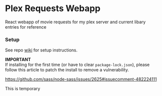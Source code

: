 # Plex Requests Webapp
React webapp of movie requests for my plex server and current libary entries for reference

### Setup
See repo [wiki](https://github.com/opanitch/plex-requests/wiki) for setup instructions.

**IMPORTANT**<br />
If installing for the first time (or have to clear `package-lock.json`), please follow this article to patch the install to remove a vulnerability.

https://github.com/sass/node-sass/issues/2625#issuecomment-482224111

This is temporary
